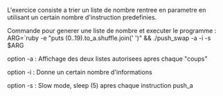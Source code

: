 L'exercice consiste a trier un liste de nombre rentree en parametre en utilisant
un certain nombre d'instruction predefinies.

Commande pour generer une liste de nombre et executer le programme :
ARG=`ruby -e "puts (0..19).to_a.shuffle.join(' ')" && ./push_swap -a -i -s $ARG

option -a :
Affichage des deux listes autorisees apres chaque "coups"

option -i :
Donne un certain nombre d'informations

option -s :
Slow mode, sleep (5) apres chaque instruction push_a
